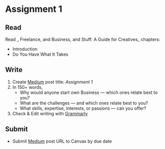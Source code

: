 # Assignment 1

## Read
Read _ Freelance, and Business, and Stuff: A Guide for Creatives_ chapters: 

* Introduction
* Do You Have What It Takes

## Write

1. Create [Medium](http://medium.com) post title: _Assignment 1_
2. In 150+ words, 
	* Why would anyone start own Business — which ones relate best to you? 
	* What are the challenges — and which ones relate best to you? 
	* What skills, expertise, interests, or passions — can you offer?  
3. Check & Edit writing with [Grammarly](https://app.grammarly.com/)

## Submit
* Submit [Medium](http://medium.com) post URL to Canvas by due date